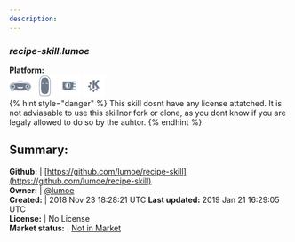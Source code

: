 ```yaml
---
description: 
---
```


### _recipe-skill.lumoe_  
  
**Platform:**  
 ![Mark I](../.gitbook/assets/mark-1-icon.png)  ![Mark II](../.gitbook/assets/mark-2-icon.png)  ![Picroft](../.gitbook/assets/picroft-icon.png)  ![plasmoid](../.gitbook/assets/kde.png)   
{% hint style="danger" %}
This skill dosnt have any license attatched. It is not adviasable to use this skillnor fork or clone, as you dont know if you are legaly allowed to do so by the auhtor.
{% endhint %}
  
## Summary:  
**Github:** | [https://github.com/lumoe/recipe-skill](https://github.com/lumoe/recipe-skill)  
**Owner:** | [@lumoe](https://github.com/lumoe)  
**Created:** | 2018 Nov 23 18:28:21 UTC  **Last updated:** 2019 Jan 21 16:29:05 UTC  
**License:** | No License  
**Market status:** | [Not in Market](https://market.mycroft.ai/skill/)  
